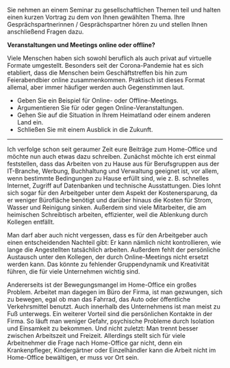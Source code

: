 Sie nehmen an einem Seminar zu gesellschaftlichen Themen teil und halten einen kurzen Vortrag zu dem von Ihnen gewählten Thema. Ihre Gesprächspartnerinnen / Gesprächspartner hören zu und stellen Ihnen anschließend Fragen dazu.

**Veranstaltungen und Meetings online oder offline?**

Viele Menschen haben sich sowohl beruflich als auch privat auf virtuelle Formate umgestellt. Besonders seit der Corona-Pandemie hat es sich etabliert, dass die Menschen beim Geschäftstreffen bis hin zum Feierabendbier online zusammenkommen. Praktisch ist dieses Format allemal, aber immer häufiger werden auch Gegenstimmen laut.

* Geben Sie ein Beispiel für Online- oder Offline-Meetings.
* Argumentieren Sie für oder gegen Online-Veranstaltungen.
* Gehen Sie auf die Situation in Ihrem Heimatland oder einem anderen Land ein.
* Schließen Sie mit einem Ausblick in die Zukunft.

---

Ich verfolge schon seit geraumer Zeit eure Beiträge zum Home-Office und möchte nun auch etwas dazu schreiben. Zunächst möchte ich erst einmal feststellen, dass das Arbeiten von zu Hause aus für Berufsgruppen aus der IT-Branche, Werbung, Buchhaltung und Verwaltung geeignet ist, vor allem, wenn bestimmte Bedingungen zu Hause erfüllt sind, wie z. B. schnelles Internet, Zugriff auf Datenbanken und technische Ausstattungen. Dies lohnt sich sogar für den Arbeitgeber unter dem Aspekt der Kostenersparung, da er weniger Bürofläche benötigt und darüber hinaus die Kosten für Strom, Wasser und Reinigung sinken. Außerdem sind viele Mitarbeiter, die am heimischen Schreibtisch arbeiten, effizienter, weil die Ablenkung durch Kollegen entfällt.

Man darf aber auch nicht vergessen, dass es für den Arbeitgeber auch einen entscheidenden Nachteil gibt: Er kann nämlich nicht kontrollieren, wie lange die Angestellten tatsächlich arbeiten. Außerdem fehlt der persönliche Austausch unter den Kollegen, der durch Online-Meetings nicht ersetzt werden kann. Das könnte zu fehlender Gruppendynamik und Kreativität führen, die für viele Unternehmen wichtig sind.

Andererseits ist der Bewegungsmangel im Home-Office ein großes Problem. Arbeitet man dagegen im Büro der Firma, ist man gezwungen, sich zu bewegen, egal ob man das Fahrrad, das Auto oder öffentliche Verkehrsmittel benutzt. Auch innerhalb des Unternehmens ist man meist zu Fuß unterwegs. Ein weiterer Vorteil sind die persönlichen Kontakte in der Firma. So läuft man weniger Gefahr, psychische Probleme durch Isolation und Einsamkeit zu bekommen. Und nicht zuletzt: Man trennt besser zwischen Arbeitszeit und Freizeit.
Allerdings stellt sich für viele Arbeitnehmer die Frage nach Home-Office gar nicht, denn ein Krankenpfleger, Kindergärtner oder Einzelhändler kann die Arbeit nicht im Home-Office bewältigen, er muss vor Ort sein.
